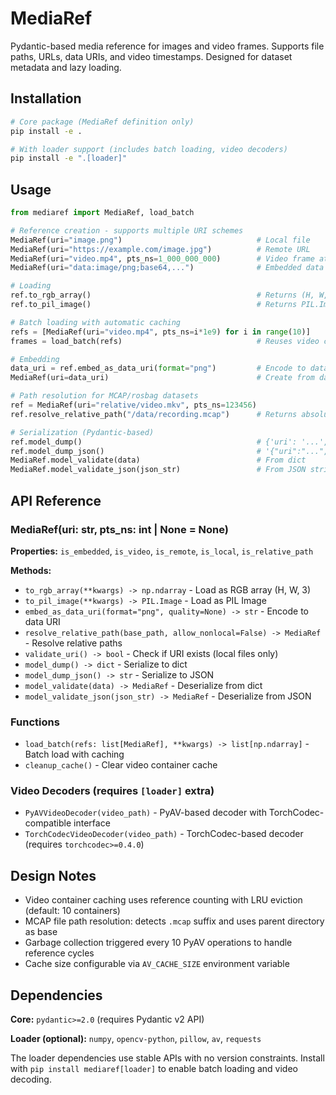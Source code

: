 # MediaRef

Pydantic-based media reference for images and video frames. Supports file paths, URLs, data URIs, and video timestamps. Designed for dataset metadata and lazy loading.

## Installation

```bash
# Core package (MediaRef definition only)
pip install -e .

# With loader support (includes batch loading, video decoders)
pip install -e ".[loader]"
```

## Usage

```python
from mediaref import MediaRef, load_batch

# Reference creation - supports multiple URI schemes
MediaRef(uri="image.png")                              # Local file
MediaRef(uri="https://example.com/image.jpg")          # Remote URL
MediaRef(uri="video.mp4", pts_ns=1_000_000_000)        # Video frame at 1.0s
MediaRef(uri="data:image/png;base64,...")              # Embedded data URI

# Loading
ref.to_rgb_array()                                     # Returns (H, W, 3) numpy array
ref.to_pil_image()                                     # Returns PIL.Image

# Batch loading with automatic caching
refs = [MediaRef(uri="video.mp4", pts_ns=i*1e9) for i in range(10)]
frames = load_batch(refs)                              # Reuses video container

# Embedding
data_uri = ref.embed_as_data_uri(format="png")         # Encode to data URI
MediaRef(uri=data_uri)                                 # Create from data URI

# Path resolution for MCAP/rosbag datasets
ref = MediaRef(uri="relative/video.mkv", pts_ns=123456)
ref.resolve_relative_path("/data/recording.mcap")      # Returns absolute path

# Serialization (Pydantic-based)
ref.model_dump()                                       # {'uri': '...', 'pts_ns': ...}
ref.model_dump_json()                                  # '{"uri":"...","pts_ns":...}'
MediaRef.model_validate(data)                          # From dict
MediaRef.model_validate_json(json_str)                 # From JSON string
```

## API Reference

### MediaRef(uri: str, pts_ns: int | None = None)

**Properties:** `is_embedded`, `is_video`, `is_remote`, `is_local`, `is_relative_path`

**Methods:**
- `to_rgb_array(**kwargs) -> np.ndarray` - Load as RGB array (H, W, 3)
- `to_pil_image(**kwargs) -> PIL.Image` - Load as PIL Image
- `embed_as_data_uri(format="png", quality=None) -> str` - Encode to data URI
- `resolve_relative_path(base_path, allow_nonlocal=False) -> MediaRef` - Resolve relative paths
- `validate_uri() -> bool` - Check if URI exists (local files only)
- `model_dump() -> dict` - Serialize to dict
- `model_dump_json() -> str` - Serialize to JSON
- `model_validate(data) -> MediaRef` - Deserialize from dict
- `model_validate_json(json_str) -> MediaRef` - Deserialize from JSON

### Functions

- `load_batch(refs: list[MediaRef], **kwargs) -> list[np.ndarray]` - Batch load with caching
- `cleanup_cache()` - Clear video container cache

### Video Decoders (requires `[loader]` extra)

- `PyAVVideoDecoder(video_path)` - PyAV-based decoder with TorchCodec-compatible interface
- `TorchCodecVideoDecoder(video_path)` - TorchCodec-based decoder (requires `torchcodec>=0.4.0`)

## Design Notes

- Video container caching uses reference counting with LRU eviction (default: 10 containers)
- MCAP file path resolution: detects `.mcap` suffix and uses parent directory as base
- Garbage collection triggered every 10 PyAV operations to handle reference cycles
- Cache size configurable via `AV_CACHE_SIZE` environment variable

## Dependencies

**Core:** `pydantic>=2.0` (requires Pydantic v2 API)

**Loader (optional):** `numpy`, `opencv-python`, `pillow`, `av`, `requests`

The loader dependencies use stable APIs with no version constraints. Install with `pip install mediaref[loader]` to enable batch loading and video decoding.

